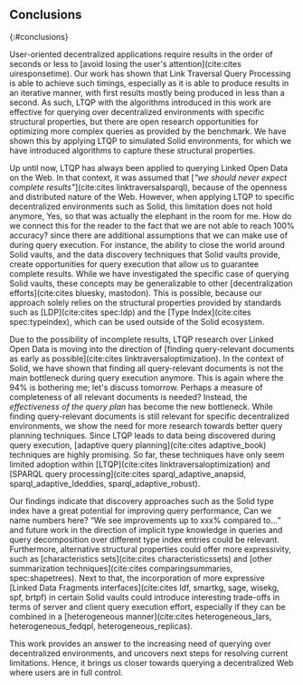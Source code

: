 ## Conclusions
{:#conclusions}

User-oriented decentralized applications require results in the order of seconds or less to [avoid losing the user's attention](cite:cites uiresponsetime).
Our work has shown that Link Traversal Query Processing is able to achieve such timings,
especially as it is able to produce results in an iterative manner, with first results mostly being produced in less than a second.
As such, LTQP with the algorithms introduced in this work are effective for querying over decentralized environments with specific structural properties,
but there are open research opportunities for optimizing more complex queries as provided by the benchmark.
We have shown this by applying LTQP to simulated Solid environments, for which we have introduced algorithms to capture these structural properties.

Up until now, LTQP has always been applied to querying Linked Open Data on the Web.
In that context, it was assumed that [_"we should never expect complete results"_](cite:cites linktraversalsparql), because of the openness and distributed nature of the Web.
However, when applying LTQP to specific decentralized environments such as Solid,
this limitation does not hold anymore,
<span class="comment" data-author="RV">Yes, so that was actually the elephant in the room for me. How do we connect this for the reader to the fact that we are not able to reach 100% accuracy?</span>
since there are additional assumptions that we can make use of during query execution.
For instance, the ability to close the world around Solid vaults,
and the data discovery techniques that Solid vaults provide,
create opportunities for query execution that allow us to guarantee complete results.
While we have investigated the specific case of querying Solid vaults,
these concepts may be generalizable to other [decentralization efforts](cite:cites bluesky, mastodon).
This is possible, because our approach solely relies on the structural properties
provided by standards such as [LDP](cite:cites spec:ldp) and the [Type Index](cite:cites spec:typeindex),
which can be used outside of the Solid ecosystem.

Due to the possibility of incomplete results,
LTQP research over Linked Open Data is moving into the direction of
[finding query-relevant documents as early as possible](cite:cites linktraversaloptimization).
In the context of Solid, we have shown that finding all query-relevant documents is not the main bottleneck during query execution anymore.
<span class="comment" data-author="RV">This is again where the 94% is bothering me; let's discuss tomorrow. Perhaps a measure of completeness of all relevant documents is needed?</span>
Instead, the *effectiveness of the query plan* has become the new bottleneck.
While finding query-relevant documents is still relevant for specific decentralized environments,
we show the need for more research towards better query planning techniques.
Since LTQP leads to data being discovered during query execution,
[adaptive query planning](cite:cites adaptive_book) techniques are highly promising.
So far, these techniques have only seem limited adoption within [LTQP](cite:cites linktraversaloptimization)
and [SPARQL query processing](cite:cites sparql_adaptive_anapsid, sparql_adaptive_ldeddies, sparql_adaptive_robust).

Our findings indicate that discovery approaches such as the Solid type index have a great potential for improving query performance,
<span class="comment" data-author="RV">Can we name numbers here? <q>We see improvements up to xxx% compared to…</q></span>
and future work in the direction of implicit type knowledge in queries and query decomposition over different type index entries could be relevant.
Furthermore, alternative structural properties could offer more expressivity,
such as [characteristics sets](cite:cites characteristicssets) and [other summarization techniques](cite:cites comparingsummaries, spec:shapetrees).
Next to that, the incorporation of more expressive [Linked Data Fragments interfaces](cite:cites ldf, smartkg, sage, wisekg, spf, brtpf) in certain Solid vaults
could introduce interesting trade-offs in terms of server and client query execution effort,
especially if they can be combined in a [heterogeneous manner](cite:cites heterogeneous_lars, heterogeneous_fedqpl, heterogeneous_replicas).

This work provides an answer to the increasing need of querying over decentralized environments,
and uncovers next steps for resolving current limitations.
Hence, it brings us closer towards querying a decentralized Web where users are in full control.
